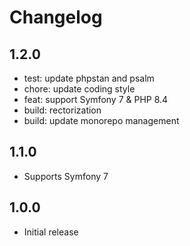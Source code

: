 # Changelog

## 1.2.0

* test: update phpstan and psalm
* chore: update coding style
* feat: support Symfony 7 & PHP 8.4
* build: rectorization
* build: update monorepo management

## 1.1.0

* Supports Symfony 7

## 1.0.0

* Initial release